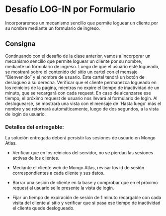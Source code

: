 # Desafío LOG-IN por Formulario
Incorporaremos un mecanismo sencillo que permite loguear un cliente por su nombre mediante un formulario de ingreso.

## Consigna
Continuando con el desafío de la clase anterior, vamos a incorporar un mecanismo sencillo que permite loguear un cliente por su nombre, mediante un formulario de ingreso.
Luego de que el usuario esté logueado, se mostrará sobre el contenido del sitio un cartel con el mensaje “Bienvenido” y el nombre de usuario. Este cartel tendrá un botón de deslogueo a su derecha.
Verificar que el cliente permanezca logueado en los reinicios de la página, mientras no expire el tiempo de inactividad de un minuto, que se recargará con cada request. En caso de alcanzarse ese tiempo, el próximo request de usuario nos llevará al formulario de login.
Al desloguearse, se mostrará una vista con el mensaje de 'Hasta luego' más el nombre y se retornará automáticamente, luego de dos segundos, a la vista de login de usuario.


### Detalles del entregable:

La solución entregada deberá persistir las sesiones de usuario en Mongo Atlas.

* Verificar que en los reinicios del servidor, no se pierdan las sesiones activas de los clientes.

* Mediante el cliente web de Mongo Atlas, revisar los id de sesión correspondientes a cada cliente y sus datos.

* Borrar una sesión de cliente en la base y comprobar que en el próximo request al usuario se le presente la vista de login.

* Fijar un tiempo de expiración de sesión de 1 minuto recargable con cada visita del cliente al sitio y verificar que si pasa ese tiempo de inactividad el cliente quede deslogueado.
